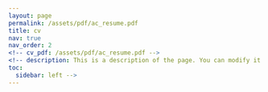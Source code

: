```yaml
---
layout: page
permalink: /assets/pdf/ac_resume.pdf
title: cv
nav: true
nav_order: 2
<!-- cv_pdf: /assets/pdf/ac_resume.pdf -->
<!-- description: This is a description of the page. You can modify it in '_pages/cv.md'. You can also change or remove the top pdf download button.
toc:
  sidebar: left -->
---
```

